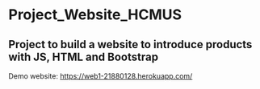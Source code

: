 # Project_Website_HCMUS
 Project to build a website to introduce products with JS, HTML and Bootstrap
---

Demo website: https://web1-21880128.herokuapp.com/
